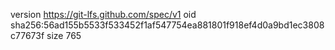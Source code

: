 version https://git-lfs.github.com/spec/v1
oid sha256:56ad155b5533f533452f1af547754ea881801f918ef4d0a9bd1ec3808c77673f
size 765
